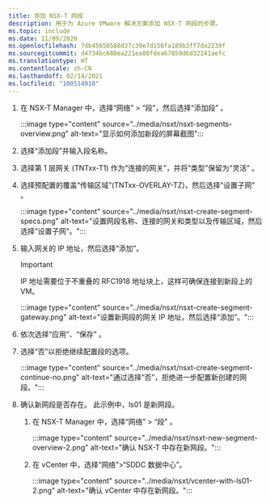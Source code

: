 ```yaml
---
title: 添加 NSX-T 网段
description: 用于为 Azure VMware 解决方案添加 NSX-T 网段的步骤。
ms.topic: include
ms.date: 11/09/2020
ms.openlocfilehash: 7db45650588d37c39e7d156fa189b3ff7da2239f
ms.sourcegitcommit: d4734bc680ea221ea80fdea67859d6d32241aefc
ms.translationtype: HT
ms.contentlocale: zh-CN
ms.lasthandoff: 02/14/2021
ms.locfileid: "100514910"
---
```

<!-- Used in manage-dhcp.md and tutorial-nsx-t-network-segment.md -->

1. 在 NSX-T Manager 中，选择“网络” > “段”，然后选择“添加段”  。 

   :::image type="content" source="../media/nsxt/nsxt-segments-overview.png" alt-text="显示如何添加新段的屏幕截图":::

1. 选择“添加段”并输入段名称。

1. 选择第 1 层网关 (TNTxx-T1) 作为“连接的网关”，并将“类型”保留为“灵活” 。

1. 选择预配置的覆盖“传输区域”(TNTxx-OVERLAY-TZ)，然后选择“设置子网” 。 

   :::image type="content" source="../media/nsxt/nsxt-create-segment-specs.png" alt-text="设置网段名称、连接的网关和类型以及传输区域，然后选择“设置子网”。":::

1. 输入网关的 IP 地址，然后选择“添加”。 

   >[!IMPORTANT]
   >IP 地址需要位于不重叠的 RFC1918 地址块上，这样可确保连接到新段上的 VM。

   :::image type="content" source="../media/nsxt/nsxt-create-segment-gateway.png" alt-text="设置新网段的网关 IP 地址，然后选择“添加”。":::

1. 依次选择“应用”、“保存” 。

1. 选择“否”以拒绝继续配置段的选项。 

   :::image type="content" source="../media/nsxt/nsxt-create-segment-continue-no.png" alt-text="通过选择“否”，拒绝进一步配置新创建的网段。":::

1. 确认新网段是否存在。 此示例中，ls01 是新网段。

   1. 在 NSX-T Manager 中，选择“网络” > “段” 。 

      :::image type="content" source="../media/nsxt/nsxt-new-segment-overview-2.png" alt-text="确认 NSX-T 中存在新网段。":::

   1. 在 vCenter 中，选择“网络”>“SDDC 数据中心”。

      :::image type="content" source="../media/nsxt/vcenter-with-ls01-2.png" alt-text="确认 vCenter 中存在新网段。":::